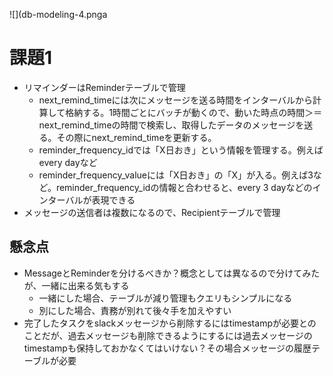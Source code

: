 ![](db-modeling-4.pnga

# 課題1
- リマインダーはReminderテーブルで管理
    - next_remind_timeには次にメッセージを送る時間をインターバルから計算して格納する。1時間ごとにバッチが動くので、動いた時点の時間＞＝next_remind_timeの時間で検索し、取得したデータのメッセージを送る。その際にnext_remind_timeを更新する。
    - reminder_frequency_idでは「X日おき」という情報を管理する。例えばevery dayなど
    - reminder_frequency_valueには「X日おき」の「X」が入る。例えば3など。reminder_frequency_idの情報と合わせると、every 3 dayなどのインターバルが表現できる 
- メッセージの送信者は複数になるので、Recipientテーブルで管理


## 懸念点
- MessageとReminderを分けるべきか？概念としては異なるので分けてみたが、一緒に出来る気もする
    - 一緒にした場合、テーブルが減り管理もクエリもシンプルになる
    - 別にした場合、責務が別れて後々手を加えやすい
- 完了したタスクをslackメッセージから削除するにはtimestampが必要とのことだが、過去メッセージも削除できるようにするには過去メッセージのtimestampも保持しておかなくてはいけない？その場合メッセージの履歴テーブルが必要